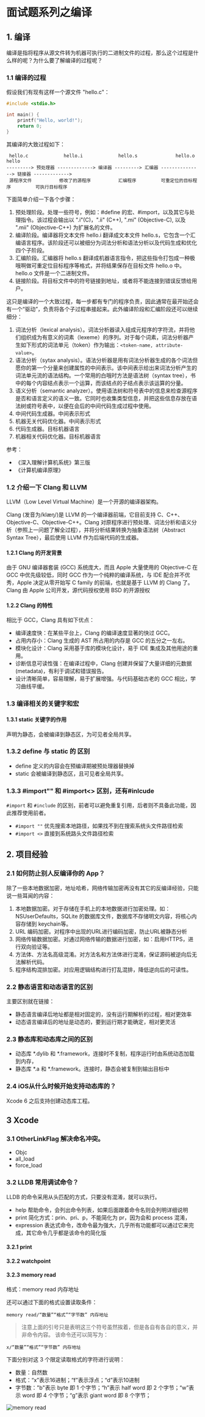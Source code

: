 # 面试题系列之编译

## 1. 编译
 编译是指将程序从源文件转为机器可执行的二进制文件的过程，那么这个过程是什么样的呢？为什么要了解编译的过程呢？

### 1.1 编译的过程
假设我们有现有这样一个源文件 "hello.c"：

```c
#include <stdio.h>

int main() {
	printf("Hello, world!");
	return 0;
}
```
其编译的大致过程如下：

```shell
 hello.c             hello.i             hello.s              hello.o               hello
---------> 预处理器 -------------> 编译器 ---------> 汇编器 ---------------> 链接器 ------------->
 源程序文件          修改了的源程序          汇编程序         可重定位的目标程序         可执行目标程序
```

下面简单介绍一下各个步骤：

1. 预处理阶段。处理一些符号，例如：#define 的宏、#import，以及其它与处理指令。该过程会输出以 ".i"(C)，".ii"  (C++), ".mi" (Objective-C), 以及 ".mii" (Objective-C++) 为扩展名的文件。
2. 编译阶段。编译器将文本文件 hello.i 翻译成文本文件 hello.s，它包含一个汇编语言程序。该阶段还可以被细分为词法分析和语法分析以及代码生成和优化四个子阶段。
3. 汇编阶段。汇编器将 hello.s 翻译成机器语言指令，把这些指令打包成一种极哦啊做可重定位目标程序等格式，并将结果保存在目标文件 hello.o 中。hello.o 文件是一个二进制文件。
4. 链接阶段。将目标文件中的符号链接到地址，或者将不能连接到错误反馈给用户。

这只是编译的一个大致过程，每一步都有专门的程序负责，因此通常在最开始还会有一个“驱动”，负责将各个子过程串接起来。此外编译阶段和汇编阶段还可以继续细分：

1. 词法分析（lexical analysis）。词法分析器读入组成元程序的字符流，并将他们组织成为有意义的词素（lexeme）的序列。对于每个词素，词法分析器产生如下形式的词法单元（token）作为输出：`<token-name, attribute-value>`。
2. 语法分析（sytax analysis）。语法分析器是用有词法分析器生成的各个词法但愿你的第一个分量来创建属性的中间表示。该中间表示给出来词法分析产生的词法单元流的语法结构。一个常用的白哦时方法是语法树（syntax tree），书中的每个内容结点表示一个运算，而该结点的子结点表示该运算的分量。
3. 语义分析（semantic analyzer）。使用语法树和符号表中的信息来检查源程序是否和语言定义的语义一致。它同时也收集类型信息，并把这些信息存放在语法树或符号表中，以便在会后的中间代码生成过程中使用。
4. 中间代码生成器。中间表示形式
5. 机器无关代码优化器。中间表示形式
6. 代码生成器。目标机器语言
7. 机器相关代码优化器。目标机器语言

参考：
 
 - 《深入理解计算机系统》第三版
 - 《计算机编译原理》 

### 1.2 介绍一下 Clang 和 LLVM
LLVM（Low Level Virtual Machine）是一个开源的编译器架构。

Clang (发音为/klæŋ/)是 LLVM 的一个编译器前端，它目前支持 C、C++、Objective-C、Objective-C++。Clang 对原程序进行预处理、词法分析和语义分析（参照上一问题了解全过程），并将分析结果转换为抽象语法树（Abstract Syntax Tree），最后使用 LLVM 作为后端代码的生成器。

#### 1.2.1 Clang 的开发背景
由于 GNU 编译器套装 (GCC) 系统庞大，而且 Apple 大量使用的 Objective-C 在 GCC 中优先级较低，同时 GCC 作为一个纯粹的编译系统，与 IDE 配合并不优秀，Apple 决定从零开始写 C family 的前端，也就是基于 LLVM 的 Clang 了。Clang 由 Apple 公司开发，源代码授权使用 BSD 的开源授权

#### 1.2.2 Clang 的特性
相比于 GCC，Clang 具有如下优点：

- 编译速度快：在某些平台上，Clang 的编译速度显著的快过 GCC。
- 占用内存小：Clang 生成的 AST 所占用的内存是 GCC 的五分之一左右。
- 模块化设计：Clang 采用基于库的模块化设计，易于 IDE 集成及其他用途的重用。
- 诊断信息可读性强：在编译过程中，Clang 创建并保留了大量详细的元数据 (metadata)，有利于调试和错误报告。
- 设计清晰简单，容易理解，易于扩展增强。与代码基础古老的 GCC 相比，学习曲线平缓。

### 1.3 编译相关的关键字和宏
#### 1.3.1 static 关键字的作用
声明为静态，会被编译到静态区，为可见者全局共享。

### 1.3.2 define 与 static 的 区别

- define 定义的内容会在预编译期被预处理器替换掉
- static 会被编译到静态区，且可见者全局共享。

### 1.3.3 #import"" 和 #import<> 区别，还有#inlcude
`#import` 和 `#include` 的区别，前者可以避免重复引用，后者则不具备此功能，因此推荐使用前者。

- `#import ""` 优先搜索本地路径，如果找不到在搜索系统头文件路径检索
- `#import <>` 直接到系统路头文件路径检索

## 2. 项目经验
### 2.1 如何防止别人反编译你的 App？
除了一些本地数据加密，地址哈希，网络传输加密再没有其它的反编译经验，只能说一些耳闻的内容：

1. 本地数据加密。对于存储在手机上的本地数据进行加密处理。如：NSUserDefaults，SQLite 的数据库文件，数据库不存储明文内容，将核心内容存储到 keychain等。
2. URL 编码加密。对程序中出现的URL进行编码加密，防止URL被静态分析
3. 网络传输数据加密。对通过网络传输的数据进行加密，如：启用HTTPS，进行双向验证等。
4. 方法体、方法名高级混淆。对方法名和方法体进行混淆，保证源码被逆向后无法解析代码。
5. 程序结构混排加密。对应用逻辑结构进行打乱混排，降低逆向后的可读性。

### 2.2 静态语言和动态语言的区别
主要区别就在链接：

- 静态语言编译后地址都是相对固定的，没有运行期解析的过程，相对更效率
- 动态语言编译后的地址是动态的，要到运行期才能确定，相对更灵活 

### 2.3 静态库和动态库之间的区别
- 动态库 \*.dylib 和 \*.framework，连接时不复制，程序运行时由系统动态加载到内存，
- 静态库 \*.a 和 \*.framework。连接时，静态会被复制到输出目标中

### 2.4 iOS从什么时候开始支持动态库的？
Xcode 6 之后支持创建动态库工程。

## 3 Xcode

### 3.1 OtherLinkFlag 解决命名冲突。

- Objc
- all_load
- force_load

### 3.2 LLDB 常用调试命令？
LLDB 的命令采用从头匹配的方式，只要没有混淆，就可以执行。

- help 帮助命令，会列出命令列表，如果后面跟着命令名则会列明详细说明
- print 简化方式：prin、pri、p，不能简化为 pr，因为会和 process 混淆，
- expression 表达式命令，改命令最为强大，几乎所有功能都可以通过它来完成，其它命令几乎都是该命令的简化版

#### 3.2.1 print

#### 3.2.2 watchpoint

#### 3.2.3 memory read 
格式：memory read 内存地址

还可以通过下面的格式设置读取条件：

    memory read/“数量”“格式”“字节数” 内存地址
>注意上面的引号只是表明这三个符号虽然挨着，但是各自有各自的意义，并非命令内容。
该命令还可以简写为：

    x/“数量”“格式”“字节数” 内存地址
下面分别对这 3 个限定读取格式的字符进行说明：

- 数量：自然数
- 格式：“x”表示16进制；“f”表示浮点；“d”表示10进制
- 字节数："b"表示 byte 即 1 个字节；“h”表示 half word 即 2 个字节；“w”表示 word 即 4 个字节；“g”表示 giant word 即 8 个字节；

![memory read](https://user-gold-cdn.xitu.io/2018/4/7/1629daf22085e28b?imageView2/0/w/1280/h/960/ignore-error/1)
